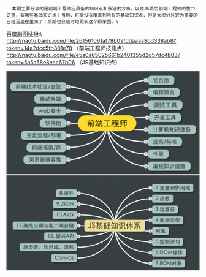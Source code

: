       本期主要分享的是前端工程师应具备的知识点和涉猎的方面，以及JS最为前端工程师的重中之重，有哪些基础知识点；当然，可能没有覆盖到所有的基础知识点，但是大部分且较为重要的已经涵盖在里面了；后期也会适时地更新这个框架图。\
百度脑图链接:\ http://naotu.baidu.com/file/261561061af78b09fddaaaa8bd338ab8?token=14a2dcc5fb301e78 （前端工程师技能点）\
            http://naotu.baidu.com/file/e5a0a65025661b2401355d2d57dc4b83?token=5a5a58e8eac67b06 （JS基础知识点）

![image](https://github.com/daipanpan/Front-End-Sharing/blob/sharing/%E3%80%902018-07-29%E3%80%91%E5%89%8D%E7%AB%AF%E5%B7%A5%E7%A8%8B%E5%B8%88%E5%92%8CJS%E5%9F%BA%E7%A1%80%E7%9F%A5%E8%AF%86%E7%82%B9/daipan/image/FE-coverage.png)
![image](https://github.com/daipanpan/Front-End-Sharing/blob/sharing/%E3%80%902018-07-29%E3%80%91%E5%89%8D%E7%AB%AF%E5%B7%A5%E7%A8%8B%E5%B8%88%E5%92%8CJS%E5%9F%BA%E7%A1%80%E7%9F%A5%E8%AF%86%E7%82%B9/daipan/image/JS-coverage.png)
